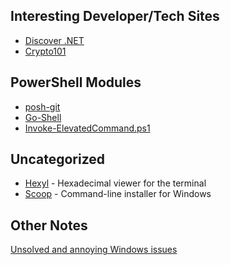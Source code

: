 ## Interesting Developer/Tech Sites
- [Discover .NET](https://discoverdot.net/)
- [Crypto101](https://www.crypto101.io/)

## PowerShell Modules
- [posh-git](https://github.com/dahlbyk/posh-git)
- [Go-Shell](https://github.com/cameronharp/Go-Shell)
- [Invoke-ElevatedCommand.ps1](https://gist.github.com/TaoK/1582185)

## Uncategorized
- [Hexyl](https://github.com/sharkdp/hexyl) - Hexadecimal viewer for the terminal
- [Scoop](https://scoop.sh/) - Command-line installer for Windows

## Other Notes
[Unsolved and annoying Windows issues](Windows-Issues.md)
